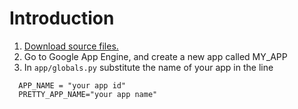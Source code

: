 # Introduction #

  1. [Download source files.](http://code.google.com/p/moveable-weather/source/checkout)
  1. Go to Google App Engine, and create a new app called MY\_APP
  1. In `app/globals.py` substitute the name of your app in the line
```
  APP_NAME = "your app id"
  PRETTY_APP_NAME="your app name"
```